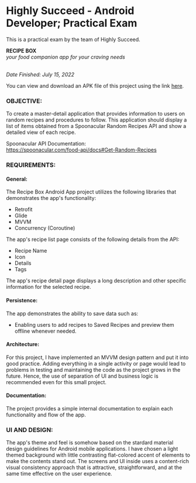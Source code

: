 # 
# Highly Succeed - Android Developer; Practical Exam

This is a practical exam by the team of Highly Succeed.

**RECIPE BOX** 
<br /> *your food companion app for your craving needs*

<br /> *Date Finished: July 15, 2022*

You can view and download an APK file of this project using the link [here](https://drive.google.com/file/d/1_w8YocN8w70T1CfbeDGujLmpiNiN8sOs/view?usp=sharing).



### OBJECTIVE: 

To create a master-detail application that provides information to users on random recipes and procedures to follow. This application should display a list of items obtained from a Spoonacular Random Recipes API and show a detailed view of each recipe.

Spoonacular API Documentation: 
<br />https://spoonacular.com/food-api/docs#Get-Random-Recipes



### REQUIREMENTS:

#### General:

The Recipe Box Android App project utilizes the following libraries that demonstrates the app's functionality:
- Retrofit
- Glide
- MVVM
- Concurrency (Coroutine)

The app's recipe list page consists of the following details from the API: 
- Recipe Name
- Icon 
- Details
- Tags

The app's recipe detail page displays a long description and other specific information for the selected recipe.

#### Persistence:

The app demonstrates the ability to save data such as:
- Enabling users to add recipes to Saved Recipes and preview them offline whenever needed.

#### Architecture:

For this project, I have implemented an MVVM design pattern and put it into good practice. Adding everything in a single activity or page would lead to problems in testing and maintaining the code as the project grows in the future. Hence, the use of separation of UI and business logic is recommended even for this small project. 

#### Documentation:

The project provides a simple internal documentation to explain each functionality and flow of the app.



### UI AND DESIGN:

The app's theme and feel is somehow based on the stardard material design guidelines for Android mobile applications. I have chosen a light themed background with little contrasting flat-colored accent of elements to make the contents stand out. The screens and UI inside uses a content-rich visual consistency approach that is attractive, straightforward, and at the same time effective on the user experience.
